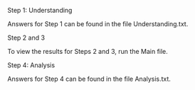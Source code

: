 Step 1: Understanding

Answers for Step 1 can be found in the file Understanding.txt.


Step 2 and 3

To view the results for Steps 2 and 3, run the Main file.


Step 4: Analysis

Answers for Step 4 can be found in the file Analysis.txt.
